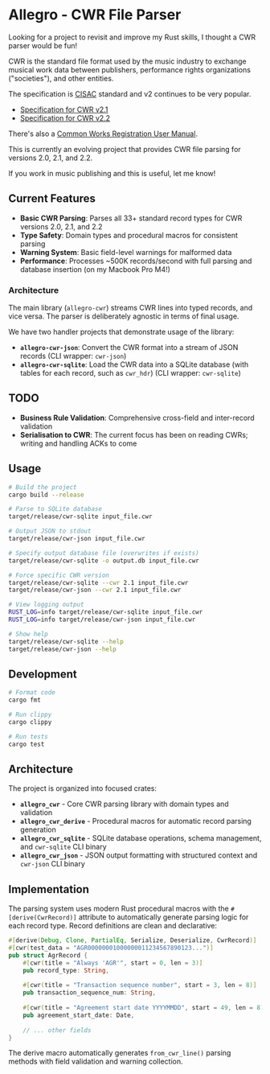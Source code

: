 # Allegro - CWR File Parser

Looking for a project to revisit and improve my Rust skills, I thought a CWR parser would be fun!

CWR is the standard file format used by the music industry to exchange musical work data between publishers, performance rights organizations ("societies"), and other entities.

The specification is [CISAC](https://www.cisac.org) standard and v2 continues to be very popular.

- [Specification for CWR v2.1](https://members.cisac.org/CisacPortal/cisacDownloadFollow.do?docId=37079)
- [Specification for CWR v2.2](https://members.cisac.org/CisacPortal/cisacDownloadFollow.do?docId=41804)

There's also a [Common Works Registration User Manual](https://members.cisac.org/CisacPortal/cisacDownloadFollow.do?docId=22272).

This is currently an evolving project that provides CWR file parsing for versions 2.0, 2.1, and 2.2.

If you work in music publishing and this is useful, let me know!

## Current Features

- **Basic CWR Parsing**: Parses all 33+ standard record types for CWR versions 2.0, 2.1, and 2.2
- **Type Safety**: Domain types and procedural macros for consistent parsing
- **Warning System**: Basic field-level warnings for malformed data
- **Performance**: Processes ~500K records/second with full parsing and database insertion (on my Macbook Pro M4!)
 
### Architecture

The main library (`allegro-cwr`) streams CWR lines into typed records, and vice versa. The parser is deliberately agnostic in terms of final usage.

We have two handler projects that demonstrate usage of the library:

- **`allegro-cwr-json`**: Convert the CWR format into a stream of JSON records (CLI wrapper: `cwr-json`)
- **`allegro-cwr-sqlite`**: Load the CWR data into a SQLite database (with tables for each record, such as `cwr_hdr`) (CLI wrapper: `cwr-sqlite`)

## TODO

- **Business Rule Validation**: Comprehensive cross-field and inter-record validation
- **Serialisation to CWR**: The current focus has been on reading CWRs; writing and handling ACKs to come

## Usage

```bash
# Build the project
cargo build --release

# Parse to SQLite database
target/release/cwr-sqlite input_file.cwr

# Output JSON to stdout
target/release/cwr-json input_file.cwr

# Specify output database file (overwrites if exists)
target/release/cwr-sqlite -o output.db input_file.cwr

# Force specific CWR version
target/release/cwr-sqlite --cwr 2.1 input_file.cwr
target/release/cwr-json --cwr 2.1 input_file.cwr

# View logging output
RUST_LOG=info target/release/cwr-sqlite input_file.cwr
RUST_LOG=info target/release/cwr-json input_file.cwr

# Show help
target/release/cwr-sqlite --help
target/release/cwr-json --help
```

## Development

```bash
# Format code
cargo fmt

# Run clippy
cargo clippy

# Run tests
cargo test
```

## Architecture

The project is organized into focused crates:

- **`allegro_cwr`** - Core CWR parsing library with domain types and validation
- **`allegro_cwr_derive`** - Procedural macros for automatic record parsing generation
- **`allegro_cwr_sqlite`** - SQLite database operations, schema management, and `cwr-sqlite` CLI binary
- **`allegro_cwr_json`** - JSON output formatting with structured context and `cwr-json` CLI binary

## Implementation

The parsing system uses modern Rust procedural macros with the `#[derive(CwrRecord)]` attribute to automatically generate parsing logic for each record type. Record definitions are clean and declarative:

```rust
#[derive(Debug, Clone, PartialEq, Serialize, Deserialize, CwrRecord)]
#[cwr(test_data = "AGR00000001000000011234567890123...")]
pub struct AgrRecord {
    #[cwr(title = "Always 'AGR'", start = 0, len = 3)]
    pub record_type: String,
    
    #[cwr(title = "Transaction sequence number", start = 3, len = 8)]
    pub transaction_sequence_num: String,
    
    #[cwr(title = "Agreement start date YYYYMMDD", start = 49, len = 8)]
    pub agreement_start_date: Date,
    
    // ... other fields
}
```

The derive macro automatically generates `from_cwr_line()` parsing methods with field validation and warning collection.